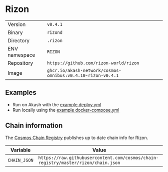# Rizon

| | |
|---|---|
|Version|`v0.4.1`|
|Binary|`rizond`|
|Directory|`.rizon`|
|ENV namespace|`RIZON`|
|Repository|`https://github.com/rizon-world/rizon`|
|Image|`ghcr.io/akash-network/cosmos-omnibus:v0.4.10-rizon-v0.4.1`|

## Examples

- Run on Akash with the [example deploy.yml](./deploy.yml)
- Run locally using the [example docker-compose.yml](./docker-compose.yml)

## Chain information

The [Cosmos Chain Registry](https://github.com/cosmos/chain-registry) publishes up to date chain info for Rizon.

|Variable|Value|
|---|---|
|`CHAIN_JSON`|`https://raw.githubusercontent.com/cosmos/chain-registry/master/rizon/chain.json`|

